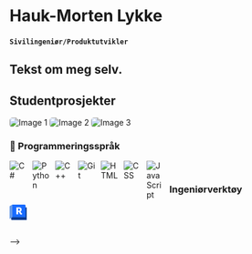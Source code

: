 # Hauk-Morten Lykke

**`Sivilingeniør/Produktutvikler`**

Tekst om meg selv.
---

## Studentprosjekter


<div display: flex; overflow-x: auto; gap: 10px; padding: 10px; border: 1px solid #ddd; border-radius: 5px;>
	<img src="photos\20251020_212533.jpg" alt="Image 1" style="height: 150px; object-fit: cover; border-radius: 5px;" />
	<img src="photos/20251020_212731.jpg" alt="Image 2" style="height: 150px; object-fit: cover; border-radius: 5px;" />
	<img src="photos/20251020_212853.jpg" alt="Image 3" style="height: 150px; object-fit: cover; border-radius: 5px;" />
</div>




### 🧰 Programmeringsspråk

<img align="left" alt="C#" width="30px" style="padding-right:10px;" src="https://cdn.jsdelivr.net/gh/devicons/devicon@latest/icons/csharp/csharp-original.svg"/>
 
<img align="left" alt="Python" width="30px" style="padding-right:10px;" src="https://cdn.jsdelivr.net/gh/devicons/devicon/icons/python/python-plain.svg" />
<img align="left" alt="C++" width="30px" style="padding-right:10px;" src="https://cdn.jsdelivr.net/gh/devicons/devicon@latest/icons/cplusplus/cplusplus-original.svg" />
<img align="left" alt="Git" width="30px" style="padding-right:10px;" src="https://cdn.jsdelivr.net/gh/devicons/devicon/icons/git/git-original.svg" />
<img align="left" alt="HTML" width="30px" style="padding-right:10px;" src="https://cdn.jsdelivr.net/gh/devicons/devicon@latest/icons/html5/html5-plain-wordmark.svg" />
<img align="left" alt="CSS" width="30px" style="padding-right:10px;" src="https://cdn.jsdelivr.net/gh/devicons/devicon/icons/css3/css3-plain.svg" />
<img align="left" alt="JavaScript" width="30px" style="padding-right:10px;" src="https://cdn.jsdelivr.net/gh/devicons/devicon/icons/javascript/javascript-plain.svg" />

<br />

### Ingeniørverktøy

<img align="left" alt="Revit" width="30px" style="padding-right:10px;" src="icons/autodesk-revit.svg" />

<br />

#
<!--
<details>
 <summary><h3>Utfyllende om meg selv</h3></summary>
   Her kan det stå tekst som kan utviders.

   
<!--
**Hauk-Lykke/Hauk-Lykke** is a ✨ _special_ ✨ repository because its `README.md` (this file) appears on your GitHub profile.

Here are some ideas to get you started:

- 🔭 I’m currently working on ...
- 🌱 I’m currently learning ...
- 👯 I’m looking to collaborate on ...
- 🤔 I’m looking for help with ...
- 💬 Ask me about ...
- 📫 How to reach me: ...
- 😄 Pronouns: ...
- ⚡ Fun fact: ...
-->

-->


